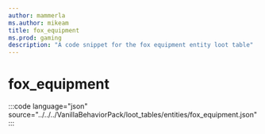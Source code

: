 ```yaml
---
author: mammerla
ms.author: mikeam
title: fox_equipment
ms.prod: gaming
description: "A code snippet for the fox equipment entity loot table"
---
```


# fox_equipment

:::code language="json" source="../../../VanillaBehaviorPack/loot_tables/entities/fox_equipment.json":::
